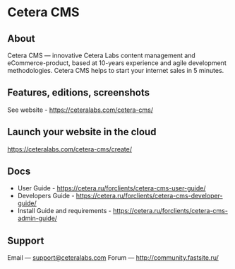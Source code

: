 # Cetera CMS
## About
Cetera CMS — innovative Cetera Labs content management and eCommerce-product, based at 10-years experience and agile development methodologies. Cetera CMS helps to start your internet sales in 5 minutes.
## Features, editions, screenshots
See website - https://ceteralabs.com/cetera-cms/
## Launch your website in the cloud
https://ceteralabs.com/cetera-cms/create/
## Docs
* User Guide - https://cetera.ru/forclients/cetera-cms-user-guide/
* Developers Guide - https://cetera.ru/forclients/cetera-cms-developer-guide/
* Install Guide and requirements - https://cetera.ru/forclients/cetera-cms-admin-guide/
## Support
Email — support@ceteralabs.com
Forum — http://community.fastsite.ru/
